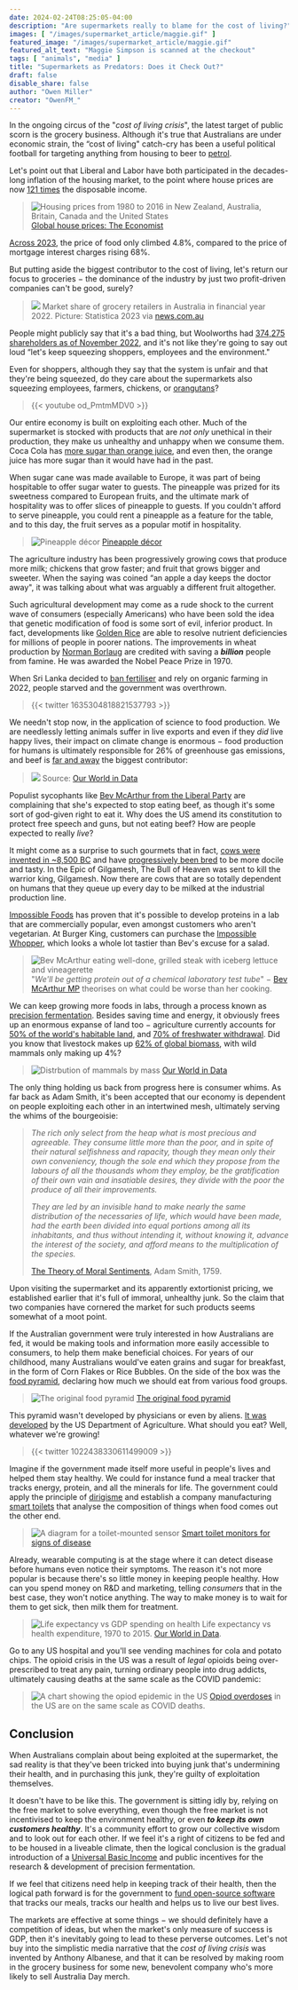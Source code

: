 ```yaml
---
date: 2024-02-24T08:25:05-04:00
description: "Are supermarkets really to blame for the cost of living?"
images: [ "/images/supermarket_article/maggie.gif" ]
featured_image: "/images/supermarket_article/maggie.gif"
featured_alt_text: "Maggie Simpson is scanned at the checkout"
tags: [ "animals", "media" ]
title: "Supermarkets as Predators: Does it Check Out?"
draft: false
disable_share: false
author: "Owen Miller"
creator: "OwenFM_"
---
```


In the ongoing circus of the "_cost of living crisis_", the latest target of public scorn is the grocery business.
Although it's true that Australians are under economic strain, the “cost of living" catch-cry has been a useful
political football for targeting anything from housing to beer
to [petrol](https://www.abc.net.au/news/2023-09-30/soaring-petrol-prices-leading-people-to-make-tough-calls/102906648).

Let's point out that Liberal and Labor have both participated in the decades-long inflation of the housing market, to
the point where house prices are
now [121 times](https://www.statista.com/statistics/591796/house-price-to-income-ratio-australia/) the disposable
income.

> ![Housing prices from 1980 to 2016 in New Zealand, Australia, Britain, Canada and the United States](/images/housing_article/housing_prices_to_2016.webp)
> [Global house prices: The Economist](https://www.economist.com/graphic-detail/2017/03/09/global-house-prices)

[Across 2023](https://www.abc.net.au/news/2024-01-24/cost-of-living-climbing-faster-than-weve-been-told/103380312), the
price of food only climbed 4.8%, compared to the price of mortgage interest charges rising 68%.

But putting aside the biggest contributor to the cost of living, let's return our focus to groceries − the dominance of
the industry by just two profit-driven companies can't be good, surely?

> ![](/images/supermarket_article/market_share.webp)
> Market share of grocery retailers in Australia in financial year 2022. Picture: Statistica 2023 
> via [news.com.au](https://www.news.com.au/finance/money/costs/greed-lack-of-competition-blamed-for-rising-supermarket-prices-top-economists-warn/news-story/689f37e7c66c8ded7770be2bb51126ae)

People might publicly say that it's a bad thing, but Woolworths had
[374,275 shareholders as of November 2022](https://capital.com/woolworths-group-shareholder-who-owns-most-wow-stock#:~:text=According%20to%20Woolworths%2C%20there%20were%20374%2C275%20WOW%20shareholders%2C,for%20seven%20per%20cent%20of%20issued%20share%20capital),
and it's not like they're going to say out loud “let's keep squeezing shoppers, employees and the environment."

Even for shoppers, although they say that the system is unfair and that they're being squeezed, do they care about the
supermarkets also squeezing employees, farmers, chickens, or [orangutans](https://orangutan.org/palmoil/)?

> {{< youtube od_PmtmMDV0 >}}

Our entire economy is built on exploiting each other. Much of the supermarket is stocked with products that are _not only_
unethical in their production, they make us unhealthy and unhappy when we consume them. Coca Cola has
[more sugar than orange juice](https://foodstruct.com/compare/orange-juice-vs-coca-cola), and even then, the orange
juice has more sugar than it would have had in the past.

When sugar cane was made available to Europe, it was part of being hospitable to offer sugar water to guests. The
pineapple was prized for its sweetness compared to European fruits, and the ultimate mark of hospitality was to offer
slices of pineapple to guests. If you couldn't afford to serve pineapple, you could rent a pineapple as a feature for
the table, and to this day, the fruit serves as a popular motif in hospitality.

> ![Pineapple décor](/images/supermarket_article/pineapples.webp)
> [Pineapple décor](https://www.pinterest.com.au/pin/9429480453598764/) 

The agriculture industry has been progressively growing cows that produce more milk; chickens that grow faster; and
fruit that grows bigger and sweeter. When the saying was coined “an apple a day keeps the doctor away", it was talking
about what was arguably a different fruit altogether.

Such agricultural development may come as a rude shock to the current wave of consumers (especially Americans) who have
been sold the idea that genetic modification of food is some sort of evil, inferior product. In fact, developments like
[Golden Rice](https://med.nyu.edu/departments-institutes/population-health/divisions-sections-centers/medical-ethics/education/high-school-bioethics-project/learning-scenarios/gmos-the-golden-rice-debate#:~:text=Golden%20rice%20is%20a%20genetically%20modified%2C%20biofortified%20crop.,vitamin%20A%20when%20metabolized%20by%20the%20human%20body.)
are able to resolve nutrient deficiencies for millions of people in poorer nations. The improvements in
wheat production by [Norman Borlaug](https://en.wikipedia.org/wiki/Norman_Borlaug) are credited with saving a **_billion_**
people from famine. He was awarded the Nobel Peace
Prize in 1970.

When Sri Lanka decided
to [ban fertiliser](https://www.reuters.com/markets/commodities/fertiliser-ban-decimates-sri-lankan-crops-government-popularity-ebbs-2022-03-03/)
and rely on organic farming in 2022, people starved and the government was
overthrown.

> {{< twitter 1635304818821537793 >}}

We needn't stop now, in the application of science to food production. We are needlessly letting animals suffer in live
exports and even if they _did_ live happy lives, their impact on climate change is enormous − food production for humans
is ultimately responsible for 26% of greenhouse gas emissions, and beef
is [far and away](https://ourworldindata.org/environmental-impacts-of-food#:~:text=used%20for%20agriculture.-,Food%20is%20responsible%20for%20one%2Dquarter%20of%20the%20world's%20emissions,of%20global%20greenhouse%20gas%20emissions.&text=This%20includes%20emissions%20from%20land,transport%2C%20packaging%2C%20and%20retail.)
the biggest contributor:

> ![](/images/supermarket_article/beef_contributions.webp)
> Source: [Our World in Data](https://ourworldindata.org/environmental-impacts-of-food#:~:text=used%20for%20agriculture.-,Food%20is%20responsible%20for%20one%2Dquarter%20of%20the%20world's%20emissions,of%20global%20greenhouse%20gas%20emissions.&text=This%20includes%20emissions%20from%20land,transport%2C%20packaging%2C%20and%20retail.)

Populist sycophants
like [Bev McArthur from the Liberal Party](https://twitter.com/BevMcArthurMP/status/1760081254983270611) are complaining
that she's expected to stop eating beef, as though it's some sort of god-given right to eat it. Why does the US amend
its constitution to protect free speech and guns, but not eating beef? How are people expected to really _live_?

It might come as a surprise to such gourmets that in
fact, [cows were invented in ~8,500 BC](https://www.ucl.ac.uk/news/2012/mar/dna-traces-cattle-back-small-herd-domesticated-around-10500-years-ago)
and
have [progressively been bred](https://www.quora.com/What-was-very-useful-when-it-first-came-out-but-is-useless-today/answer/Owen-Miller-3)
to be more docile and tasty. In the Epic of Gilgamesh, The Bull of Heaven was sent to
kill the warrior king, Gilgamesh. Now there are cows that are so totally dependent on humans that they queue up every
day to be milked at the industrial production line.

[Impossible Foods](https://impossiblefoods.com/) has proven that it's possible to develop proteins in a lab that are
commercially popular, even amongst
customers who aren't vegetarian. At Burger King, customers can purchase
the [Impossible Whopper](https://impossiblefoods.com/burgerking), which looks a whole lot
tastier than Bev's excuse for a salad.

> ![Bev McArthur eating well-done, grilled steak with iceberg lettuce and vineagerette](/images/supermarket_article/bev.webp)
> "_We'll be getting protein out of a chemical laboratory test tube_" − [Bev McArthur MP](https://twitter.com/BevMcArthurMP/status/1760081254983270611) theorises on what could be
> worse than her cooking.

We can keep growing more foods in labs, through a process known
as [precision fermentation](https://www.csiro.au/en/news/All/Articles/2022/January/whats-brewing-precision-fermentation).
Besides saving time and
energy, it obviously frees up an enormous expanse of land too − agriculture currently accounts for [50% of the world's
habitable land](https://ourworldindata.org/environmental-impacts-of-food#:~:text=used%20for%20agriculture.-,Food%20is%20responsible%20for%20one%2Dquarter%20of%20the%20world's%20emissions,of%20global%20greenhouse%20gas%20emissions.&text=This%20includes%20emissions%20from%20land,transport%2C%20packaging%2C%20and%20retail.),
and [70% of freshwater withdrawal](https://ourworldindata.org/environmental-impacts-of-food#:~:text=used%20for%20agriculture.-,Food%20is%20responsible%20for%20one%2Dquarter%20of%20the%20world's%20emissions,of%20global%20greenhouse%20gas%20emissions.&text=This%20includes%20emissions%20from%20land,transport%2C%20packaging%2C%20and%20retail.).
Did you know that livestock makes up [62% of global biomass](https://ourworldindata.org/wild-mammals-birds-biomass),
with wild
mammals only making up 4%?

> ![Distrbution of mammals by mass](/images/supermarket_article/distribution_of_mammals.webp)
> [Our World in Data](https://ourworldindata.org/wild-mammals-birds-biomass)

The only thing holding us back from progress here is consumer whims. As far back as Adam Smith, it's been accepted that
our economy is dependent on people exploiting each other in an intertwined mesh, ultimately serving the whims of the
bourgeoisie:

> _The rich only select from the heap what is most precious and agreeable. They consume little more than the poor, and
in spite of their natural selfishness and rapacity, though they mean only their own conveniency, though the sole end
which they propose from the labours of all the thousands whom they employ, be the gratification of their own vain and
insatiable desires, they divide with the poor the produce of all their improvements._
> 
> _They are led by an invisible hand
to make nearly the same distribution of the necessaries of life, which would have been made, had the earth been divided
into equal portions among all its inhabitants, and thus without intending it, without knowing it, advance the interest
of the society, and afford means to the multiplication of the species._
>
> [The Theory of Moral Sentiments](https://nonhuman.party/post/replacing_capitalism/), Adam Smith, 1759.

Upon visiting the supermarket and its apparently extortionist pricing, we established earlier that it's full of immoral,
unhealthy junk. So the claim that two companies have cornered the market for such products seems somewhat of a moot
point.

If the Australian government were truly interested in how Australians are fed, it would be making tools and information
more easily accessible to consumers, to help them make beneficial choices. For years of our childhood, many Australians
would've eaten grains and sugar for breakfast, in the form of Corn Flakes or Rice Bubbles. On the side of the box was
the [food pyramid](https://en.wikipedia.org/wiki/Food_pyramid_(nutrition)), declaring how much we should eat from
various food groups.

> ![The original food pyramid](/images/supermarket_article/food_pyramid.webp)
> [The original food pyramid](https://en.wikipedia.org/wiki/Food_pyramid_(nutrition))

This pyramid wasn't developed by physicians or even by
aliens. [It was developed](https://en.wikipedia.org/wiki/Food_pyramid_(nutrition)) by the US Department of Agriculture.
What should you eat? Well, whatever we're growing!

> {{< twitter 1022438330611499009 >}}

Imagine if the government made itself more useful in people's lives and helped them stay healthy. We could for instance
fund a meal tracker that tracks energy, protein, and all the minerals for life. The government could apply the principle
of [dirigisme](https://en.wikipedia.org/wiki/Dirigisme) and establish a company
manufacturing [smart toilets](https://med.stanford.edu/news/all-news/2020/04/smart-toilet-monitors-for-signs-of-disease.html)
that analyse the composition of things when food comes out the other end.

> ![A diagram for a toilet-mounted sensor](/images/robot_butt_article/toilet.webp)
> [Smart toilet monitors for signs of disease](https://med.stanford.edu/news/all-news/2020/04/smart-toilet-monitors-for-signs-of-disease.html)

Already, wearable computing is at the stage where it can detect disease before humans even notice their symptoms. The
reason it's not more popular is because there's so little money in keeping people healthy. How can you spend money on
R&D and marketing, telling _consumers_ that in the best case, they won't notice anything. The way to make money is to
wait for them to get sick, then milk them for treatment.

> ![Life expectancy vs GDP spending on health](/images/supermarket_article/health_outcomes.webp)
> Life expectancy vs health expenditure, 1970 to 2015. [Our World in Data](https://ourworldindata.org/grapher/life-expectancy-vs-health-expenditure?time=earliest..latest).

Go to any US hospital and you'll see vending machines for cola and potato chips. The opioid crisis in the US was a
result of _legal_ opioids being over-prescribed to treat any pain, turning ordinary people into drug addicts, ultimately
causing deaths at the same scale as the COVID pandemic:

> ![A chart showing the opiod epidemic in the US](/images/unabomber_article/opiod_waves.webp)
> [Opiod overdoses](https://www.cdc.gov/drugoverdose/epidemic/index.html) in the US are on the same scale as COVID deaths.

## Conclusion

When Australians complain about being exploited at the supermarket, the sad reality is that they've been tricked into
buying junk that's undermining their health, and in purchasing this junk, they're guilty of exploitation themselves.

It doesn't have to be like this. The government is sitting idly by, relying on the free market to solve everything, even
though the free market is not incentivised to keep the environment healthy, or even
_**to keep its own customers healthy**_. It's a community effort to grow our collective wisdom and to look out for each
other. If we feel it's a right of citizens to be fed and to be housed in a liveable climate, then the logical conclusion
is the gradual introduction of a [Universal Basic Income](https://basicincomeaustralia.com/) and public incentives for the research & development of
precision fermentation.

If we feel that citizens need help in keeping track of their health, then the logical path forward is for the government
to [fund open-source software](../replacing_capitalism/) that tracks our meals, tracks our health and helps us to live
our best lives.

The markets are effective at some things − we should definitely have a competition of ideas, but when the market's only
measure of success is GDP, then it's inevitably going to lead to these perverse outcomes. Let's not buy into the
simplistic media narrative that the _cost of living crisis_ was invented by Anthony Albanese, and that it can be resolved
by making room in the grocery business for some new, benevolent company who's more likely to sell Australia Day merch.
